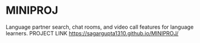 # MINIPROJ
Language partner  search, chat rooms,  and video call features  for language learners.
PROJECT LINK https://sagargupta1310.github.io/MINIPROJ/

